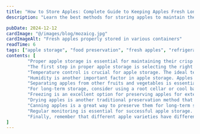 ```yaml
---
title: "How to Store Apples: Complete Guide to Keeping Apples Fresh Longer"
description: "Learn the best methods for storing apples to maintain their freshness, flavor, and nutritional value. From refrigeration to freezing, discover expert tips for apple preservation."

pubDate: 2024-12-12
cardImage: "@/images/blog/mozaicg.jpg"
cardImageAlt: "Fresh apples properly stored in various containers"
readTime: 6
tags: ["apple storage", "food preservation", "fresh apples", "refrigeration", "freezing"]
contents: [
        "Proper apple storage is essential for maintaining their crisp texture, sweet flavor, and nutritional benefits. Whether you've just harvested fresh apples from your local orchard or purchased premium varieties from Morocco's Middle Atlas region, knowing how to store them correctly can extend their shelf life significantly. In this comprehensive guide, we'll explore the best methods for storing apples and preserving their quality for weeks or even months.",
        "The first step in proper apple storage is selecting the right apples. Choose firm, unblemished apples without any soft spots or bruises. Different apple varieties have different storage characteristics - some, like Fuji and Granny Smith, store exceptionally well, while others, like McIntosh, are best consumed within a few weeks. When selecting apples for storage, look for those that feel heavy for their size, indicating good moisture content, and have a fresh, crisp texture.",
        "Temperature control is crucial for apple storage. The ideal temperature for storing most apple varieties is between 30-35°F (-1 to 2°C). This is slightly above freezing, which helps slow down the ripening process without causing damage to the fruit. Most home refrigerators are set to around 37-40°F (3-4°C), which is acceptable but not optimal. If you have a dedicated fruit drawer or can adjust your refrigerator temperature, aim for the lower end of the range.",
        "Humidity is another important factor in apple storage. Apples need high humidity (around 90-95%) to prevent them from drying out and becoming mealy. Most refrigerators have relatively low humidity, so it's important to store apples in a way that maintains moisture. One effective method is to place apples in a perforated plastic bag or container with a damp paper towel. This creates a microclimate that helps maintain the right humidity levels.",
        "Separating apples from other fruits and vegetables is essential because apples produce ethylene gas, which speeds up the ripening process of other produce. This is why the saying 'one bad apple spoils the whole bunch' exists - ethylene gas from one apple can affect the entire storage area. Store apples separately from other fruits and vegetables, or use ethylene-absorbing products to help control the gas levels.",
        "For long-term storage, consider using a root cellar or cool basement if available. These environments often provide the ideal temperature and humidity conditions for apple storage. If using a root cellar, place apples in wooden crates or baskets with good air circulation. Layer the apples with newspaper or straw to prevent bruising and maintain humidity. Check stored apples regularly for any signs of spoilage and remove any damaged fruit immediately.",
        "Freezing is an excellent option for preserving apples for extended periods. To freeze apples, first wash and peel them, then cut into slices or chunks. To prevent browning, dip the apple pieces in a solution of lemon juice and water (1 tablespoon lemon juice per cup of water) for about 5 minutes. Drain well and arrange in a single layer on a baking sheet. Freeze until solid, then transfer to freezer bags or containers. Frozen apples can last up to 12 months and are perfect for baking and cooking.",
        "Drying apples is another traditional preservation method that concentrates their flavor and creates a healthy snack. To dry apples, slice them thinly and evenly, removing the core and seeds. You can use a food dehydrator, oven, or even air-dry them in a warm, well-ventilated area. Dried apples can be stored in airtight containers in a cool, dark place for up to 6 months. They're perfect for snacking, adding to granola, or rehydrating for use in recipes.",
        "Canning apples is a great way to preserve them for long-term storage. Apple sauce, apple butter, and apple pie filling can all be canned using a water bath canner. The high acidity of apples makes them safe for water bath canning, and the process can preserve them for up to 2 years. When canning, always follow proper safety guidelines and use tested recipes to ensure food safety.",
        "Regular monitoring is essential for successful apple storage. Check stored apples weekly for any signs of spoilage, such as soft spots, mold, or unpleasant odors. Remove any damaged apples immediately to prevent them from affecting the rest of your stored fruit. Also, rotate your apple supply, using the oldest apples first to ensure you're always consuming the freshest fruit available.",
        "Finally, remember that different apple varieties have different storage characteristics. Late-season varieties like Fuji, Granny Smith, and Rome typically store better than early-season varieties. When planning your apple storage, consider which varieties you have and adjust your storage methods accordingly. With proper care and attention, you can enjoy fresh, crisp apples throughout the year, even when they're not in season."
]
---
```

